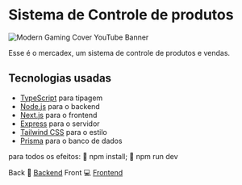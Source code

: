 # Sistema de Controle de produtos 
![Modern Gaming Cover YouTube Banner](https://github.com/user-attachments/assets/f54e3b3f-86fa-4042-8ed7-47fbd46b2a7b)

Esse é o mercadex, um sistema de controle de produtos e vendas.

## Tecnologias usadas

- [TypeScript](https://www.typescriptlang.org/) para tipagem
- [Node.js](https://nodejs.org/en/) para o backend
- [Next.js](https://nextjs.org/) para o frontend
- [Express](https://expressjs.com/) para o servidor
- [Tailwind CSS](https://tailwindcss.com/) para o estilo
- [Prisma](https://www.prisma.io/) para o banco de dados

para todos os efeitos: 🎺 npm install; 🎺 npm run dev


Back 🚬 [Backend](https://github.com/DiegoEmanuel/Mercadex-API-e-Client/tree/main/backend)
Front 💻 [Frontend](https://github.com/DiegoEmanuel/Mercadex-API-e-Client/tree/main/frontend)
